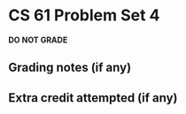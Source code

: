 CS 61 Problem Set 4
===================

**DO NOT GRADE**

Grading notes (if any)
----------------------



Extra credit attempted (if any)
-------------------------------
